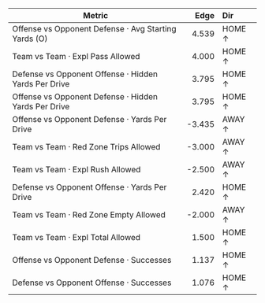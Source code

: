 | Metric | Edge | Dir |
|---|---:|:---|
| Offense vs Opponent Defense · Avg Starting Yards (O) | 4.539 | HOME ↑ |
| Team vs Team · Expl Pass Allowed | 4.000 | HOME ↑ |
| Defense vs Opponent Offense · Hidden Yards Per Drive | 3.795 | HOME ↑ |
| Offense vs Opponent Defense · Hidden Yards Per Drive | 3.795 | HOME ↑ |
| Offense vs Opponent Defense · Yards Per Drive | -3.435 | AWAY ↑ |
| Team vs Team · Red Zone Trips Allowed | -3.000 | AWAY ↑ |
| Team vs Team · Expl Rush Allowed | -2.500 | AWAY ↑ |
| Defense vs Opponent Offense · Yards Per Drive | 2.420 | HOME ↑ |
| Team vs Team · Red Zone Empty Allowed | -2.000 | AWAY ↑ |
| Team vs Team · Expl Total Allowed | 1.500 | HOME ↑ |
| Offense vs Opponent Defense · Successes | 1.137 | HOME ↑ |
| Defense vs Opponent Offense · Successes | 1.076 | HOME ↑ |
